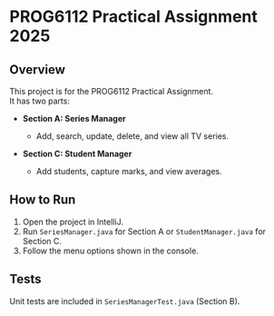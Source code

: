 # PROG6112 Practical Assignment 2025

## Overview
This project is for the PROG6112 Practical Assignment.  
It has two parts:  

- **Section A: Series Manager**
  - Add, search, update, delete, and view all TV series.  

- **Section C: Student Manager**
  - Add students, capture marks, and view averages.  

## How to Run
1. Open the project in IntelliJ.  
2. Run `SeriesManager.java` for Section A or `StudentManager.java` for Section C.  
3. Follow the menu options shown in the console.  

## Tests
Unit tests are included in `SeriesManagerTest.java` (Section B).  


